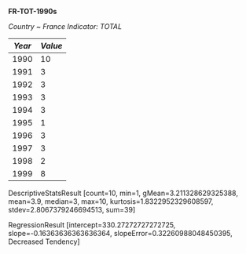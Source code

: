 **FR-TOT-1990s**

_Country ~ France Indicator: TOTAL_

|*Year*|*Value*|
|----|----|
|1990 |10|
|1991 |3|
|1992 |3|
|1993 |3|
|1994 |3|
|1995 |1|
|1996 |3|
|1997 |3|
|1998 |2|
|1999 |8|

DescriptiveStatsResult [count=10, min=1, gMean=3.211328629325388, mean=3.9, median=3, max=10, kurtosis=1.8322952329608597, stdev=2.8067379246694513, sum=39]

RegressionResult [intercept=330.27272727272725, slope=-0.16363636363636364, slopeError=0.32260988048450395, Decreased Tendency]

